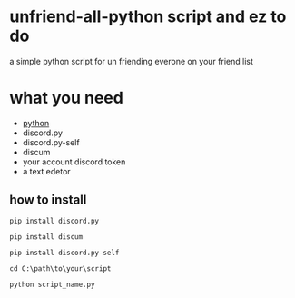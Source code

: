 # unfriend-all-python script and ez to do 
 a simple python script for un friending everone on your friend list 
<h1>what you need</h1>
<ul>

  <li><a href="">python</a></li>

  <li>discord.py</li>

  <li>discord.py-self</li>

  <li>discum</li>

  <li>your account discord token</li>

  <li>a text edetor</li>

</ul>

## how to install

``` pip install discord.py ```

``` pip install discum ```

``` pip install discord.py-self ```

``` cd C:\path\to\your\script ```

``` python script_name.py ```


